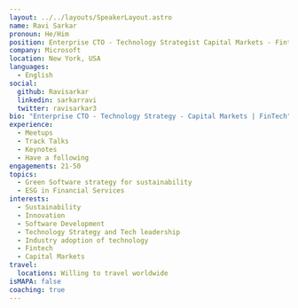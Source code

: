 ```yaml
---
layout: ../../layouts/SpeakerLayout.astro
name: Ravi Sarkar
pronoun: He/Him
position: Enterprise CTO - Technology Strategist Capital Markets - Fintech
company: Microsoft
location: New York, USA
languages:
  - English
social:
  github: Ravisarkar
  linkedin: sarkarravi
  twitter: ravisarkar3
bio: "Enterprise CTO - Technology Strategy - Capital Markets | FinTech"
experience:
  - Meetups
  - Track Talks
  - Keynotes
  - Have a following
engagements: 21-50
topics:
  - Green Software strategy for sustainability
  - ESG in Financial Services 
interests:
  - Sustainability
  - Innovation
  - Software Development
  - Technology Strategy and Tech leadership
  - Industry adoption of technology
  - Fintech
  - Capital Markets
travel:
  locations: Willing to travel worldwide
isMAPA: false
coaching: true
---
```

